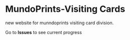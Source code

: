 # MundoPrints-Visiting Cards

new website for munndoprints visiting card division.

Go to **Issues** to see current progress
